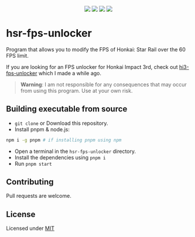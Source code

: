 <p align = "center">
    <a href="https://buymeacoffee.com/marcelmd" alt="buymeacoffee">
        <img src="https://img.shields.io/badge/Buy_Me_A_Coffee-FFDD00?style=for-the-badge&logo=buy-me-a-coffee&logoColor=black"/></a>
    <a href="https://nodejs.org" alt="node js">
        <img src="https://img.shields.io/badge/Node.js-339933?style=for-the-badge&logo=nodedotjs&logoColor=white" /></a>
    <a href = "https://pnpm.io/installation" alt = "pnpm">
        <img src = "https://img.shields.io/badge/pnpm-%234a4a4a.svg?style=for-the-badge&logo=pnpm&logoColor=white"></a>
    <a href = "https://javascript.com" alt = "javascript">
        <img src = "https://img.shields.io/badge/JavaScript-323330?style=for-the-badge&logo=javascript&logoColor=white"></a>
</p>

# hsr-fps-unlocker

Program that allows you to modify the FPS of Honkai: Star Rail over the 60 FPS limit.

If you are looking for an FPS unlocker for Honkai Impact 3rd, check out [hi3-fps-unlocker](https://github.com/dromzeh/hi3-fps-unlocker) which I made a while ago.

> **Warning**:
> I am not responsible for any consequences that may occur from using this program. Use at your own risk.

## Building executable from source

- `git clone` or Download this repository.
- Install pnpm & node.js:

```bash
npm i -g pnpm # if installing pnpm using npm
```

- Open a terminal in the `hsr-fps-unlocker` directory.
- Install the dependencies using `pnpm i`
- Run `pnpm start`

## Contributing

Pull requests are welcome.

## License

Licensed under [MIT](https://mit.dromzeh.dev/)
